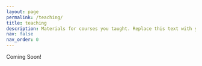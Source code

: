 ```yaml
---
layout: page
permalink: /teaching/
title: teaching
description: Materials for courses you taught. Replace this text with your description.
nav: false
nav_order: 0
---
```


Coming Soon!
